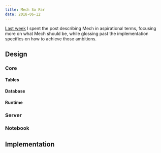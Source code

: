 ```yaml
---
title: Mech So Far
date: 2018-06-12
---
```


[Last week](https://mechlang.net/post/2018-06-07-hello-world/) I spent the post  describing Mech in aspirational terms, focusing more on what Mech should be, while glossing past the implementation specifics on how to achieve those ambitions.

## Design



### Core

#### Tables
#### Database
#### Runtime

### Server

### Notebook

## Implementation